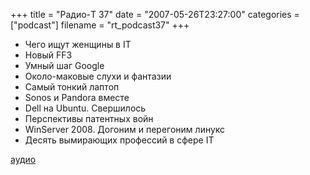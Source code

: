 +++
title = "Радио-T 37"
date = "2007-05-26T23:27:00"
categories = ["podcast"]
filename = "rt_podcast37"
+++


- Чего ищут женщины в IТ
- Новый FF3
- Умный шаг Google
- Около-маковые слухи и фантазии
- Самый тонкий лаптоп
- Sonos и Pandora вместе
- Dell на Ubuntu. Свершилось
- Перспективы патентных войн
- WinServer 2008. Догоним и перегоним линукс
- Десять вымирающих профессий в сфере IT

[аудио](http://cdn.radio-t.com/rt_podcast37.mp3)
<audio src="http://cdn.radio-t.com/rt_podcast37.mp3" preload="none"></audio>
